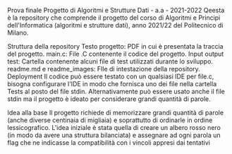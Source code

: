 Prova finale Progetto di Algoritmi e Strutture Dati - a.a - 2021-2022
Qeesta è la repository che comprende il progetto del corso di Algoritmi e Principi dell'Informatica (algoritmi e strutture dati), anno 2021/22 del Politecnico di Milano.

Struttura della repository
Testo progetto: PDF in cui è presentata la traccia del progetto.
main.c: File .C contenente il codice del progetto.
Input output test: Cartella contenente alcuni file di test utilizzati durante lo sviluppo.
readme.md e readme_images: FIle di intestazione della repository.
Deployment
Il codice può essere testato con un qualsiasi IDE per file.c, bisogna configurare l'IDE in modo che fornisca uno dei file nella cartella Tests al posto del file stdin. Alternativamente può essere usato anche il file stdin ma il progetto è ideato per considerare grandi quantità di parole.

Idea alla base
Il progetto richiede di memorizzare grandi quantità di parole (anche diverse centinaia di migliaia) e soprattutto di ordinarle in ordine lessicografico. L'idea iniziale è stata quella di creare un albero rosso nero (in modo da avere una struttura bilanciata) e assegnare ad ogni parola un flag che ne indicasse la compatibilità con i vincoli appresi dai tentativi
